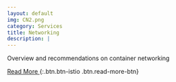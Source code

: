 ```yaml
---
layout: default
img: CN2.png
category: Services
title: Networking
description: |
---
```

  Overview and recommendations on container networking



[ Read More ](http://www.google.com){:.btn.btn-istio .btn.read-more-btn}
